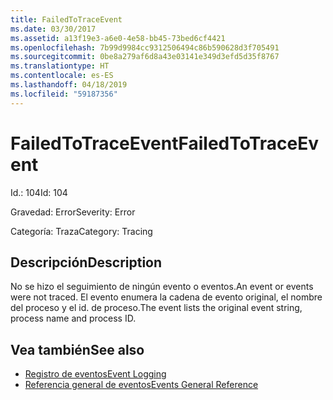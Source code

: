 ```yaml
---
title: FailedToTraceEvent
ms.date: 03/30/2017
ms.assetid: a13f19e3-a6e0-4e58-bb45-73bed6cf4421
ms.openlocfilehash: 7b99d9984cc9312506494c86b590628d3f705491
ms.sourcegitcommit: 0be8a279af6d8a43e03141e349d3efd5d35f8767
ms.translationtype: HT
ms.contentlocale: es-ES
ms.lasthandoff: 04/18/2019
ms.locfileid: "59187356"
---
```

# <a name="failedtotraceevent"></a><span data-ttu-id="5567c-102">FailedToTraceEvent</span><span class="sxs-lookup"><span data-stu-id="5567c-102">FailedToTraceEvent</span></span>
<span data-ttu-id="5567c-103">Id.: 104</span><span class="sxs-lookup"><span data-stu-id="5567c-103">Id: 104</span></span>  
  
 <span data-ttu-id="5567c-104">Gravedad: Error</span><span class="sxs-lookup"><span data-stu-id="5567c-104">Severity: Error</span></span>  
  
 <span data-ttu-id="5567c-105">Categoría: Traza</span><span class="sxs-lookup"><span data-stu-id="5567c-105">Category: Tracing</span></span>  
  
## <a name="description"></a><span data-ttu-id="5567c-106">Descripción</span><span class="sxs-lookup"><span data-stu-id="5567c-106">Description</span></span>  
 <span data-ttu-id="5567c-107">No se hizo el seguimiento de ningún evento o eventos.</span><span class="sxs-lookup"><span data-stu-id="5567c-107">An event or events were not traced.</span></span> <span data-ttu-id="5567c-108">El evento enumera la cadena de evento original, el nombre del proceso y el id. de proceso.</span><span class="sxs-lookup"><span data-stu-id="5567c-108">The event lists the original event string, process name and process ID.</span></span>  
  
## <a name="see-also"></a><span data-ttu-id="5567c-109">Vea también</span><span class="sxs-lookup"><span data-stu-id="5567c-109">See also</span></span>

- [<span data-ttu-id="5567c-110">Registro de eventos</span><span class="sxs-lookup"><span data-stu-id="5567c-110">Event Logging</span></span>](../../../../../docs/framework/wcf/diagnostics/event-logging/index.md)
- [<span data-ttu-id="5567c-111">Referencia general de eventos</span><span class="sxs-lookup"><span data-stu-id="5567c-111">Events General Reference</span></span>](../../../../../docs/framework/wcf/diagnostics/event-logging/events-general-reference.md)
